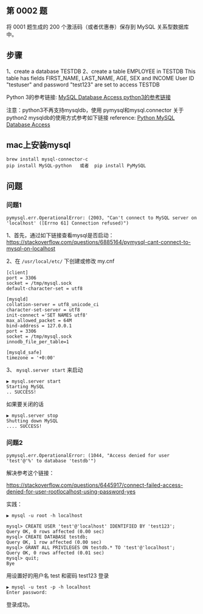 ## 第 0002 题
将 0001 题生成的 200 个激活码（或者优惠券）保存到 MySQL 关系型数据库中。

## 步骤
1、create a database TESTDB
2、create a table EMPLOYEE in TESTDB
This table has fields FIRST_NAME, LAST_NAME, AGE, SEX and INCOME
User ID "testuser" and password "test123" are set to access TESTDB

Python 3的参考链接: [MySQL Database Access python3的参考链接](https://www.tutorialspoint.com/python3/python_database_access.htm)


注意：python3不再支持mysqldb，使用 pymysql和mysql.connector
关于python2 mysqldb的使用方式参考如下链接
reference: [Python MySQL Database Access](https://www.tutorialspoint.com/python/python_database_access.htm)

## mac上安装mysql

```
brew install mysql-connector-c 
pip install MySQL-python   或者  pip install PyMySQL
```

## 问题
### 问题1

```
pymysql.err.OperationalError: (2003, "Can't connect to MySQL server on 'localhost' ([Errno 61] Connection refused)")
```
1、首先，通过如下链接查看mysql是否启动：
https://stackoverflow.com/questions/6885164/pymysql-cant-connect-to-mysql-on-localhost

2、在 `/usr/local/etc/` 下创建或修改 my.cnf

```
[client]
port = 3306
socket = /tmp/mysql.sock
default-character-set = utf8

[mysqld]
collation-server = utf8_unicode_ci
character-set-server = utf8
init-connect ='SET NAMES utf8'
max_allowed_packet = 64M
bind-address = 127.0.0.1
port = 3306
socket = /tmp/mysql.sock
innodb_file_per_table=1

[mysqld_safe]
timezone = '+0:00'
```

3、 `mysql.server start` 来启动

```
▶ mysql.server start
Starting MySQL
.. SUCCESS!
```

如果要关闭的话

```
▶ mysql.server stop
Shutting down MySQL
.... SUCCESS!
```

### 问题2

```
pymysql.err.OperationalError: (1044, "Access denied for user 'test'@'%' to database 'testdb'")
```

解决参考这个链接：

https://stackoverflow.com/questions/6445917/connect-failed-access-denied-for-user-rootlocalhost-using-password-yes

实践：

```
▶ mysql -u root -h localhost

mysql> CREATE USER 'test'@'localhost' IDENTIFIED BY 'test123';
Query OK, 0 rows affected (0.00 sec)
mysql> CREATE DATABASE testdb;
Query OK, 1 row affected (0.00 sec)
mysql> GRANT ALL PRIVILEGES ON testdb.* TO 'test'@'localhost';
Query OK, 0 rows affected (0.01 sec)
mysql> quit;
Bye
```

用设置好的用户名 test 和密码 test123 登录

```
▶ mysql -u test -p -h localhost
Enter password:
```

登录成功。
